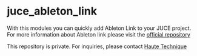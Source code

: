# juce_ableton_link 

With this modules you can quickly add Ableton Link to your JUCE project. For more information about Ableton link please visit the [official repository](https://github.com/Ableton/link)

This repository is private. For inquiries, please contact [Haute Technique](mailto:sander@hautetechnique.com)
 
